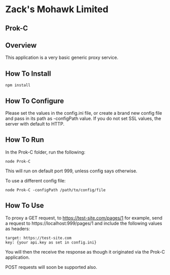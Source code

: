 # Zack's Mohawk Limited
## Prok-C

## Overview

This application is a very basic generic proxy service.

## How To Install

	npm install

## How To Configure

Please set the values in the config.ini file, or create a brand new config file and pass in its path as -configPath value. If you do not set SSL values, the server with default to HTTP.

## How To Run

In the Prok-C folder, run the following:

	node Prok-C

This will run on default port 999, unless config says otherwise.

To use a different config file:

	node Prok-C -configPath /path/to/config/file

## How To Use

To proxy a GET request, to https://test-site.com/pages/1 for example, send a request to https://localhost:999/pages/1 and include the following values as headers:

	target: https://test-site.com
	key: {your api.key as set in config.ini}

You will then the receive the response as though it originated via the Prok-C application.

POST requests will soon be supported also.